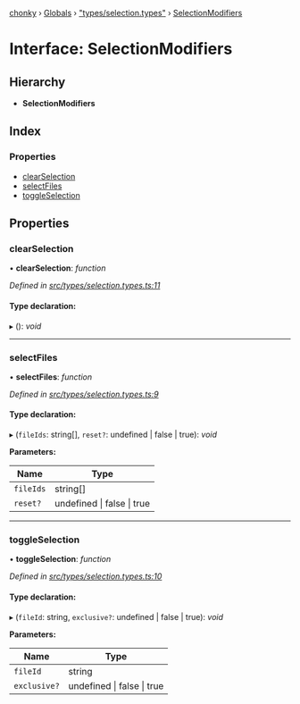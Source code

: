 [chonky](../README.md) › [Globals](../globals.md) › ["types/selection.types"](../modules/_types_selection_types_.md) › [SelectionModifiers](_types_selection_types_.selectionmodifiers.md)

# Interface: SelectionModifiers

## Hierarchy

* **SelectionModifiers**

## Index

### Properties

* [clearSelection](_types_selection_types_.selectionmodifiers.md#clearselection)
* [selectFiles](_types_selection_types_.selectionmodifiers.md#selectfiles)
* [toggleSelection](_types_selection_types_.selectionmodifiers.md#toggleselection)

## Properties

###  clearSelection

• **clearSelection**: *function*

*Defined in [src/types/selection.types.ts:11](https://github.com/TimboKZ/Chonky/blob/eb6f214/src/types/selection.types.ts#L11)*

#### Type declaration:

▸ (): *void*

___

###  selectFiles

• **selectFiles**: *function*

*Defined in [src/types/selection.types.ts:9](https://github.com/TimboKZ/Chonky/blob/eb6f214/src/types/selection.types.ts#L9)*

#### Type declaration:

▸ (`fileIds`: string[], `reset?`: undefined | false | true): *void*

**Parameters:**

Name | Type |
------ | ------ |
`fileIds` | string[] |
`reset?` | undefined &#124; false &#124; true |

___

###  toggleSelection

• **toggleSelection**: *function*

*Defined in [src/types/selection.types.ts:10](https://github.com/TimboKZ/Chonky/blob/eb6f214/src/types/selection.types.ts#L10)*

#### Type declaration:

▸ (`fileId`: string, `exclusive?`: undefined | false | true): *void*

**Parameters:**

Name | Type |
------ | ------ |
`fileId` | string |
`exclusive?` | undefined &#124; false &#124; true |
